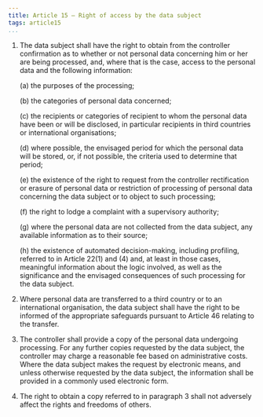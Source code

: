 ```yaml
---
title: Article 15 – Right of access by the data subject
tags: article15
...
```



1.  The data subject shall have the right to obtain from the controller confirmation as to whether or not personal data concerning him or her are being processed, and, where that is the case, access to the personal data and the following information:

    (a) the purposes of the processing;

    (b) the categories of personal data concerned;

    (c) the recipients or categories of recipient to whom the personal data have been or will be disclosed, in particular recipients in third countries or international organisations;

    (d) where possible, the envisaged period for which the personal data will be stored, or, if not possible, the criteria used to determine that period;

    (e) the existence of the right to request from the controller rectification or erasure of personal data or restriction of processing of personal data concerning the data subject or to object to such processing;

    (f) the right to lodge a complaint with a supervisory authority;

    (g) where the personal data are not collected from the data subject, any available information as to their source;

    (h) the existence of automated decision-making, including profiling, referred to in Article 22(1) and (4) and, at least in those cases, meaningful information about the logic involved, as well as the significance and the envisaged consequences of such processing for the data subject.

2.  Where personal data are transferred to a third country or to an international organisation, the data subject shall have the right to be informed of the appropriate safeguards pursuant to Article 46 relating to the transfer.

3.  The controller shall provide a copy of the personal data undergoing processing. For any further copies requested by the data subject, the controller may charge a reasonable fee based on administrative costs. Where the data subject makes the request by electronic means, and unless otherwise requested by the data subject, the information shall be provided in a commonly used electronic form.

4.  The right to obtain a copy referred to in paragraph 3 shall not adversely affect the rights and freedoms of others.
